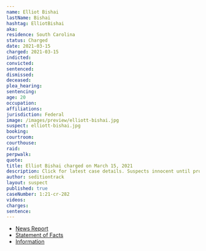 ```yaml
---
name: Elliot Bishai
lastName: Bishai
hashtag: ElliotBishai
aka:
residence: South Carolina
status: Charged
date: 2021-03-15
charged: 2021-03-15
indicted:
convicted:
sentenced:
dismissed:
deceased:
plea_hearing:
sentencing:
age: 20
occupation:
affiliations:
jurisdiction: Federal
image: /images/preview/elliott-bishai.jpg
suspect: elliott-bishai.jpg
booking:
courtroom:
courthouse:
raid:
perpwalk:
quote:
title: Elliot Bishai charged on March 15, 2021
description: Click for latest case details. Suspects innocent until proven guilty.
author: seditiontrack
layout: suspect
published: true
caseNumber: 1:21-cr-282
videos:
charges:
sentence:
---
```

- [News Report](https://www.thestate.com/news/local/crime/article249973884.html)
- [Statement of Facts](https://www.justice.gov/usao-dc/case-multi-defendant/file/1386286/download)
- [Information](https://www.justice.gov/usao-dc/case-multi-defendant/file/1386291/download)
